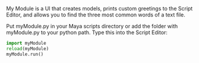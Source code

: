 My Module is a UI that creates models, prints custom greetings to the Script Editor, and allows you to find the three most common words of a text file.

Put myModule.py in your Maya scripts directory or add the folder with myModule.py to your python path.
Type this into the Script Editor:
```python
import myModule
reload(myModule)
myModule.run()
```
